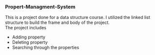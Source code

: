<h3>Propert-Managment-System</h3>
<p> This is a project done for a data structure course. 
I utilized the linked list structure to build the frame and body of the project.<br>
The project includes 
<ul>
<li> Adding property</li>
<li> Deleting property</li>
<li> Searching through the properties</li>
</ul>
